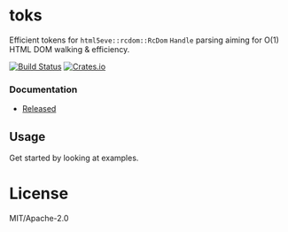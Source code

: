 # toks

Efficient tokens for `html5eve::rcdom::RcDom` `Handle` parsing aiming for O(1) HTML DOM walking & efficiency.

[![Build Status](https://travis-ci.org/ernestas-poskus/toks.rs.svg?branch=master)](https://travis-ci.org/ernestas-poskus/toks.rs)
[![Crates.io](https://img.shields.io/crates/v/toks.svg?maxAge=2592000)](https://crates.io/crates/toks)

### Documentation

- [Released](http://docs.rs/toks)

## Usage

Get started by looking at examples.

# License

MIT/Apache-2.0
